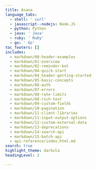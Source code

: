 ```yaml
---
title: Asana
language_tabs:
  - shell: ' curl'
  - javascript--nodejs: Node.JS
  - python: Python
  - java: ' Java'
  - ruby: ' Ruby'
  - go: ' Go'
toc_footers: []
includes:
  - markdown/00-header-examples
  - markdown/01-overview
  - markdown/02-reminder-bot
  - markdown/04-quick-start
  - markdown/04_header-getting-started
  - markdown/05-basic-concepts
  - markdown/06-auth
  - markdown/07-errors
  - markdown/08-rate-limits
  - markdown/08-rich-text
  - markdown/09-custom-fields
  - markdown/10-pagination
  - markdown/11-client-libraries
  - markdown/11-input-output-options
  - markdown/12-custom-external-data
  - markdown/13-deprecations
  - markdown/14-search-api
  - markdown/15-batch-api
  - api-reference/index.html.md
search: true
highlight_theme: darkula
headingLevel: 2

---
```

